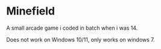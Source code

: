 # Minefield
A small arcade game i coded in batch when i was 14.

Does not work on Windows 10/11, only works on windows 7.
